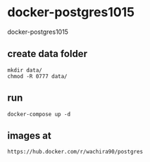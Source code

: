 # docker-postgres1015
docker-postgres1015

## create data folder
````
mkdir data/
chmod -R 0777 data/
````

## run 
````
docker-compose up -d
````

## images at
````
https://hub.docker.com/r/wachira90/postgres
````
